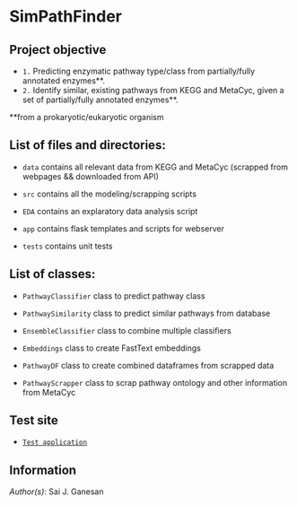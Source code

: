 # SimPathFinder

## Project objective 
- `1.` Predicting enzymatic pathway type/class from partially/fully annotated enzymes**.
- `2.` Identify similar, existing pathways from KEGG and MetaCyc, given a set of partially/fully annotated enzymes**. 

**from a prokaryotic/eukaryotic organism


## List of files and directories:

- `data`     contains all relevant data from KEGG and MetaCyc (scrapped from webpages && downloaded from API) 

- `src`      contains all the modeling/scrapping scripts  

- `EDA`      contains an explaratory data analysis script

- `app`      contains flask templates and scripts for webserver

- `tests`    contains unit tests

## List of classes:

- `PathwayClassifier`  class to predict pathway class
             
- `PathwaySimilarity`  class to predict similar pathways from database 

- `EnsembleClassifier` class to combine multiple classifiers
                  
- `Embeddings` class to create FastText embeddings

- `PathwayDF` class to create combined dataframes from scrapped data

- `PathwayScrapper` class to scrap pathway ontology and other information from MetaCyc 

## Test site 

- [`Test application`](https://modbase.compbio.ucsf.edu/SimPathFinder/) 

## Information

_Author(s)_: Sai J. Ganesan


